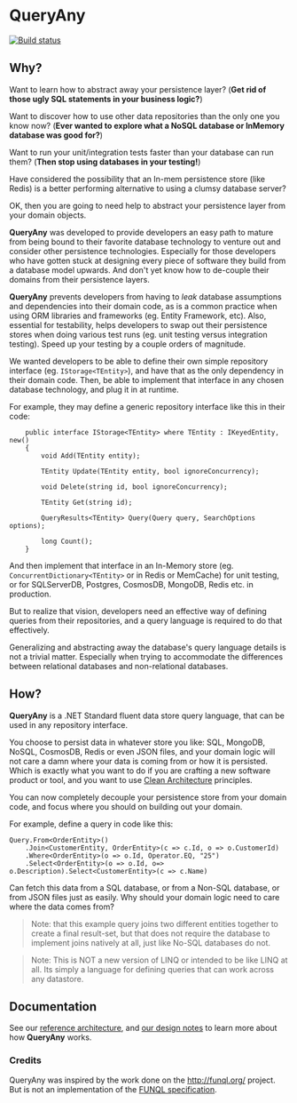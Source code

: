 # QueryAny
[![Build status](https://ci.appveyor.com/api/projects/status/qwg1wen94kfe52jp/branch/master?svg=true)](https://ci.appveyor.com/project/JezzSantos/queryany/branch/master)


## Why?

Want to learn how to abstract away your persistence layer? (**Get rid of those ugly SQL statements in your business logic?**)

Want to discover how to use other data repositories than the only one you know now? (**Ever wanted to explore what a NoSQL database or InMemory database was good for?**)

Want to run your unit/integration tests faster than your database can run them? (**Then stop using databases in your testing!**)

Have considered the possibility that an In-mem persistence store (like Redis) is a better performing alternative to using a clumsy database server? 

OK, then you are going to need help to abstract your persistence layer from your domain objects.

**QueryAny** was developed to provide developers an easy path to mature from being bound to their favorite database technology to venture out and consider other persistence technologies. Especially for those developers who have gotten stuck at designing every piece of software they build from a database model upwards. And don't yet know how to de-couple their domains from their persistence layers.

**QueryAny** prevents developers from having to *leak* database assumptions and dependencies into their domain code, as is a common practice when using  ORM libraries and frameworks (eg. Entity Framework, etc). Also, essential for testability, helps developers to swap out their persistence stores when doing various test runs (eg. unit testing versus integration testing). Speed up your testing by a couple orders of magnitude.

We wanted developers to be able to define their own simple repository interface (eg. `IStorage<TEntity>`), and have that as the only dependency in their domain code. Then, be able to implement that interface in any chosen database technology, and plug it in at runtime.

For example, they may define a generic repository interface like this in their code:

```
    public interface IStorage<TEntity> where TEntity : IKeyedEntity, new()
    {
        void Add(TEntity entity);

        TEntity Update(TEntity entity, bool ignoreConcurrency);

        void Delete(string id, bool ignoreConcurrency);

        TEntity Get(string id);

        QueryResults<TEntity> Query(Query query, SearchOptions options);

        long Count();
    }
```

And then implement that interface in an In-Memory store (eg. `ConcurrentDictionary<TEntity>` or in Redis or MemCache) for unit testing, or for SQLServerDB, Postgres, CosmosDB, MongoDB, Redis etc. in production.

But to realize that vision, developers need an effective way of defining queries from their repositories, and a query language is required to do that effectively.

Generalizing and abstracting away the database's query language details is not a trivial matter. Especially when trying to accommodate the differences between relational databases and non-relational databases.

## How?

**QueryAny** is a .NET Standard fluent data store query language, that can be used in any repository interface.

You choose to persist data in whatever store you like: SQL, MongoDB, NoSQL, CosmosDB, Redis or even JSON files, and your domain logic will not care a damn where your data is coming from or how it is persisted. Which is exactly what you want to do if you are crafting a new software product or tool, and you want to use [Clean Architecture](https://blog.cleancoder.com/uncle-bob/2012/08/13/the-clean-architecture.html) principles.

You can now completely decouple your persistence store from your domain code, and focus where you should on building out your domain.

For example, define a query in code like this:

```
Query.From<OrderEntity>()
    .Join<CustomerEntity, OrderEntity>(c => c.Id, o => o.CustomerId)
    .Where<OrderEntity>(o => o.Id, Operator.EQ, "25")
    .Select<OrderEntity>(o => o.Id, o=> o.Description).Select<CustomerEntity>(c => c.Name)
```

Can fetch this data from a SQL database, or from a Non-SQL database, or from JSON files just as easily. Why should your domain logic need to care where the data comes from?

> Note: that this example query joins two different entities together to create a final result-set, but that does not require the database to implement joins natively at all, just like No-SQL databases do not.

> Note: This is NOT a new version of LINQ or intended to be like LINQ at all. Its simply a language for defining queries that can work across any datastore.

## Documentation

See our [reference architecture](https://github.com/jezzsantos/queryany/wiki/Reference-Architecture), and [our design notes](https://github.com/jezzsantos/queryany/wiki/Language-Plus-Model) to learn more about how **QueryAny** works.

### Credits

QueryAny was inspired by the work done on the http://funql.org/ project. But is not an implementation of the [FUNQL specification](http://funql.org/index.php/language-specification.html).
